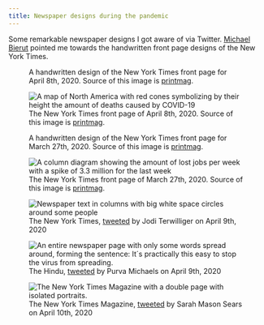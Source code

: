 ```yaml
---
title: Newspaper designs during the pandemic
---
```

Some remarkable newspaper designs I got aware of via Twitter. [Michael Bierut](https://twitter.com/michaelbierut) pointed me towards the handwritten front page designs of the New York Times.

<div class="breakout-wide-r x-12">

<figure class="rg:xx-6 mrb-0">
<img src="/img/2020-04-08-new-york-times-handwritten.jpg" alt=""/>
<figcaption>A handwritten design of the New York Times front page for April 8th, 2020. Source of this image is <a href="https://www.printmag.com/daily-heller/covid-19-new-york-times-front-pages/">printmag</a>.</figcaption>
</figure>

<figure class="rg:xx-6 mrb-0">
<img src="/img/2020-04-08-new-york-times.jpg" alt="A map of North America with red cones symbolizing by their height the amount of deaths caused by COVID-19"/>
<figcaption>The New York Times front page of April 8th, 2020. Source of this image is <a href="https://www.printmag.com/daily-heller/covid-19-new-york-times-front-pages/">printmag</a>.</figcaption>
</figure>
</div>


<div class="breakout-wide-r x-12">
<figure class="rg:xx-6 mrb-0">
<img src="/img/2020-03-26-new-york-times.jpg" alt=""/>
<figcaption>A handwritten design of the New York Times front page for March 27th, 2020. Source of this image is <a href="https://www.printmag.com/daily-heller/covid-19-new-york-times-front-pages/">printmag</a>.</figcaption>
</figure>

<figure class="rg:xx-6 mrb-0">
<img src="/img/2020-03-27-new-york-times.jpg" alt="A column diagram showing the amount of lost jobs per week with a spike of 3.3 million for the last week"/>
<figcaption>The New York Times front page of March 27th, 2020. Source of this image is <a href="https://www.printmag.com/daily-heller/covid-19-new-york-times-front-pages/">printmag</a>.</figcaption>
</figure>
</div>

<figure class="breakout-r">
<img src="/img/EVKYGEBU0AIQsDg.jpeg" alt="Newspaper text in columns with big white space circles around some people"/>
<figcaption>The New York Times, <a href="https://twitter.com/ThisIsJodiT/status/1248227283871072256">tweeted</a> by Jodi Terwilliger on April 9th, 2020</figcaption>
</figure>

<figure class="breakout-r">
<img src="/img/EVKyriTUUAA9QEr.jpeg" alt="An entire newspaper page with only some words spread around, forming the sentence: It´s practically this easy to stop the virus from spreading."/>
<figcaption>The Hindu, <a href="https://twitter.com/purvamichaels/status/1248256576231743489">tweeted</a> by Purva Michaels on April 9th, 2020</figcaption>
</figure>

<figure class="breakout-r">
<img src="/img/EVPj1dVUEAE2oCc.jpeg" alt="The New York Times Magazine with a double page with isolated portraits."/>
<figcaption>The New York Times Magazine, <a href="https://twitter.com/sarahmsears/status/1248592035793309698">tweeted</a> by Sarah Mason Sears on April 10th, 2020</figcaption>
</figure>


